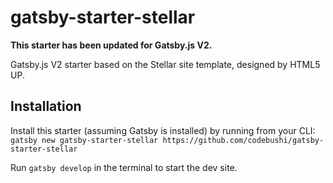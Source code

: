 # gatsby-starter-stellar

**This starter has been updated for Gatsby.js V2.**

Gatsby.js V2 starter based on the Stellar site template, designed by HTML5 UP.

## Installation

Install this starter (assuming Gatsby is installed) by running from your CLI:
<br>
`gatsby new gatsby-starter-stellar https://github.com/codebushi/gatsby-starter-stellar`

Run `gatsby develop` in the terminal to start the dev site.
